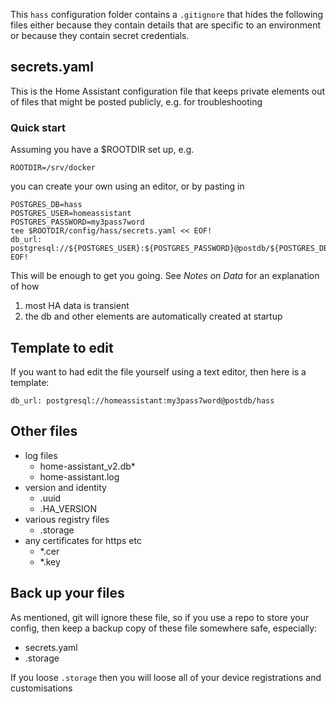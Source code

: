This `hass` configuration folder contains a `.gitignore` 
that hides the following files either because they contain 
details that are specific to an environment 
or because they contain secret credentials. 

## secrets.yaml

This is the Home Assistant configuration file that keeps private elements out of files that might be posted publicly, e.g. for troubleshooting

### Quick start

Assuming you have a $ROOTDIR set up, e.g. 

```
ROOTDIR=/srv/docker
```

you can create your own using an editor, or by pasting in

```
POSTGRES_DB=hass
POSTGRES_USER=homeassistant
POSTGRES_PASSWORD=my3pass7word
tee $ROOTDIR/config/hass/secrets.yaml << EOF!
db_url: postgresql://${POSTGRES_USER}:${POSTGRES_PASSWORD}@postdb/${POSTGRES_DB}
EOF!
```

This will be enough to get you going. 
See _Notes on Data_ for an explanation of how 

1. most HA data is transient 
2. the db and other elements are automatically created at startup

## Template to edit

If you want to had edit the file yourself using a text editor, 
then here is a template:

```
db_url: postgresql://homeassistant:my3pass7word@postdb/hass
```

## Other files

* log files
	* home-assistant_v2.db*
	* home-assistant.log
* version and identity
	* .uuid
	* .HA_VERSION
* various registry files
	* .storage
* any certificates for https etc
	* *.cer
	* *.key


## Back up your files

As mentioned, git will ignore these file, 
so if you use a repo to store your config, 
then keep a backup copy of these file somewhere safe, especially:

* secrets.yaml
* .storage

If you loose `.storage` then you will loose 
all of your device registrations and customisations

